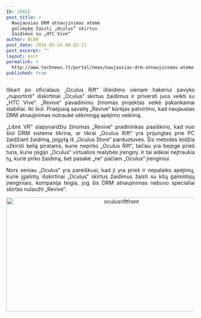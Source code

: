 ```yaml
---
ID: 20822
post_title: >
  Naujausias DRM atnaujinimas atėmė
  galimybę žaisti „Oculus“ skirtus
  žaidimus su „HTC Vive“
author: BC00
post_date: 2016-05-24 08:02:21
post_excerpt: ""
layout: post
permalink: >
  http://www.technews.lt/portal/news/naujausias-drm-atnaujinimas-ateme-galimybe-zaisti-oculus-skirtus-zaidimus-su-vive/
published: true
---
```

<p style="text-align: justify;">Iškart po oficialaus „Oculus Rift“ išleidimo vienam hakeriui pavyko „nuportinti“ išskirtinai „Oculus“ skirtus žaidimus ir priversti juos veikti su „HTC Vive“. „Revive“ pavadinimu žinomas projektas veikė pakankamai stabiliai. Iki šiol. Praėjusią savaitę „Revive“ kūrėjas patvirtino, kad naujausias DRM atnaujinimas nutraukė sėkmingą apėjimo veikimą.</p>
<p style="text-align: justify;">„Libre VR“ slapyvardžiu žinomas „Revive“ pradininkas paaiškino, kad nuo šiol DRM sistema tikrina, ar tikrai „Oculus Rift“ yra prijungtas prie PC žaidžiant žaidimą, įsigytą iš „Oculus Store“ parduotuvės. Šis metodas leidžia užkirsti kelią piratams, kurie nepirko „Oculus Rift“, tačiau yra bejėgė prieš tuos, kurie įsigijo „Oculus“ virtualios realybės įrenginį. Ir tai aiškiai neįtraukia tų, kurie pirko žaidimą, bet pasakė „ne“ pačiam „Oculus“ įrenginiui.</p>
<p style="text-align: justify;">Nors seniau „Oculus“ yra pareiškusi, kad ji yra prieš ir nepalaiko apėjimų, kurie įgalintų išskirtinai „Oculus“ skirtus žaidimus žaisti su kitų gamintojų įrenginiais, kompanija teigia, jog šis DRM atnaujinimas nebuvo specialiai skirtas nulaužti „Revive“.</p>
<p style="text-align: center;"><a href="http://www.technews.lt/portal/wp-content/uploads/2016/05/oculusriftfront.jpg"><img class="alignnone size-full wp-image-20825" src="http://www.technews.lt/portal/wp-content/uploads/2016/05/oculusriftfront.jpg" alt="oculusriftfront" width="600" height="306" /></a></p>